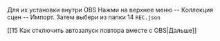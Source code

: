 Для их установки внутри OBS Нажми на верхнее меню -- Коллекция сцен -- Импорт. Затем выбери из папки 14 `REC.json`

[[15 Как отключить автозапуск повтора вместе с OBS|Дальше]]
